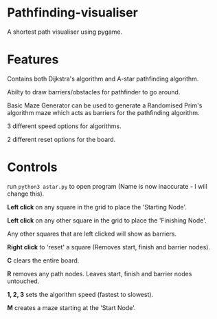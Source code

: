 # Pathfinding-visualiser
A shortest path visualiser using pygame.

# Features
Contains both Dijkstra's algorithm and A-star pathfinding algorithm.

Abilty to draw barriers/obstacles for pathfinder to go around.

Basic Maze Generator can be used to generate a Randomised Prim's algorithm maze
which acts as barriers for the pathfinding algorithm.

3 different speed options for algorithms.

2 different reset options for the board.

# Controls
run `python3 astar.py` to open program (Name is now inaccurate - I will change this).

**Left click** on any square in the grid to place the 'Starting Node'.

**Left click** on any other square in the grid to place the 'Finishing Node'.

Any other squares that are left clicked will show as barriers.

**Right click** to 'reset' a square (Removes start, finish and barrier nodes).

**C** clears the entire board.

**R** removes any path nodes. Leaves start, finish and barrier nodes untouched.

**1, 2, 3** sets the algorithm speed (fastest to slowest).

**M** creates a maze starting at the 'Start Node'.
